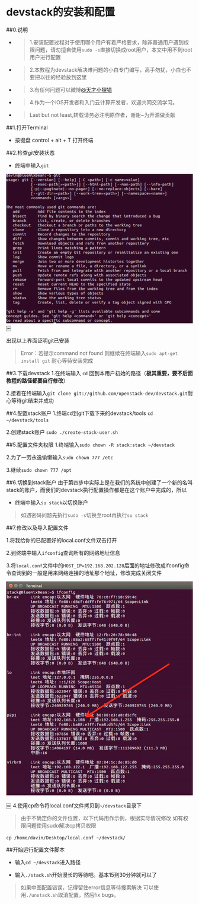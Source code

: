# devstack的安装和配置

##0.说明
* > 1.安装配置过程对于使用哪个用户有着严格要求，除非普通用户遇到权限问题，请勿擅自使用`sudo -s`直接切换成root用户，本文中用不到root用户进行配置

* > 2.本教程为devstack解决难问题的小白专门编写，高手勿扰，小白也不要把以往的经验放到这里

* > 3.有任何问题可以微博[@天才小狸猫](http://weibo.com/1736699471)

* > 4.作为一个iOS开发者和入门云计算开发者，欢迎共同交流学习。

* > Last but not least,转载请务必注明原作者，谢谢~为开源做贡献


##1.打开Terminal
* 按键盘 control + alt + T 打开终端

##2.检查git安装状态
* 终端中输入`git`

![git.png](https://raw.githubusercontent.com/DavinZhang/devstackGuide/master/Screenshots/git.png)￼

出现以上界面证明git已安装

> Error：若提示command not found 则继续在终端输入`sudo apt-get install git`
耐心等待安装完成

##3.下载devstack
1.在终端输入 `cd` 回到本用户初始的路径（**极其重要，要不后面教程的路径都要自行修改**）

2.接着在终端输入`git clone git://github.com/openstack-dev/devstack.git`耐心等待git结束并成功

##4.配置stack账户
1.终端cd到git下载下来的devstack/tools
`cd ~/devstack/tools`

2.创建stack账户
`sudo ./create-stack-user.sh`

##5.配置文件夹权限
1.终端输入`sudo chown -R stack:stack ~/devstack`

2.为了一劳永逸偷懒输入`sudo chown 777 /etc`

3.继续`sudo chown 777 /opt`

##6.切换到stack账户
由于第四步中实际上是在我们的系统中创建了一个新的名叫stack的账户，而我们的devstack执行配置操作都是在这个账户中完成的，所以

* 终端中输入`su stack`以切换账户
> 如遇密码问题先执行`sudo -s`切换至root再执行`su stack`

##7.修改以及导入配置文件

1.将我给你的已配置好的local.conf文件双击打开

2.到终端中输入`ifconfig`查询所有的网络地址信息

3.将`local.conf`文件中的`HOST_IP=192.168.202.128`后面的地址修改成ifconfig命令查询到的一般是用来网络连接的地址那个地址，修改完成关闭文件

![net.jpg](https://raw.githubusercontent.com/DavinZhang/devstackGuide/master/Screenshots/net.jpg)

￼
4.使用cp命令将local.conf文件拷贝到`~/devstack`目录下
>由于不确定你的文件位置，以下代码用作示例，根据实际情况修改
>如有权限问题使用sudo解决cp拷贝权限

`cp /home/davin/Desktop/local.conf ~/devstack/`

##开始运行配置文件脚本

* 输入`cd ~/devstack`进入路径

* 输入`./stack.sh`开始漫长的等待吧。基本15到30分钟就可以了

>如果中图配置错误，记得留住error信息等待搜索解决
>可以使用`./unstack.sh`取消配置，然后fix bugs。


